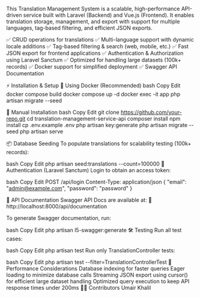 This Translation Management System is a scalable, high-performance API-driven service built with Laravel (Backend) and Vue.js (Frontend). It enables translation storage, management, and export with support for multiple languages, tag-based filtering, and efficient JSON exports.


✅ CRUD operations for translations
✅ Multi-language support with dynamic locale additions
✅ Tag-based filtering & search (web, mobile, etc.)
✅ Fast JSON export for frontend applications
✅ Authentication & Authorization using Laravel Sanctum
✅ Optimized for handling large datasets (100k+ records)
✅ Docker support for simplified deployment
✅ Swagger API Documentation

⚡ Installation & Setup
🔹 Using Docker (Recommended)
bash
Copy
Edit
docker compose build
docker compose up -d
docker exec -it app php artisan migrate --seed

🔹 Manual Installation
bash
Copy
Edit
git clone https://github.com/your-repo.git
cd translation-management-service-api
composer install
npm install
cp .env.example .env
php artisan key:generate
php artisan migrate --seed
php artisan serve


📦 Database Seeding
To populate translations for scalability testing (100k+ records):

bash
Copy
Edit
php artisan seed:translations --count=100000
🔑 Authentication (Laravel Sanctum)
Login to obtain an access token:

bash
Copy
Edit
POST /api/login
Content-Type: application/json
{
   "email": "admin@example.com",
   "password": "password"
}

📖 API Documentation
Swagger API Docs are available at:
🔗 http://localhost:8000/api/documentation

To generate Swagger documentation, run:

bash
Copy
Edit
php artisan l5-swagger:generate
🛠 Testing
Run all test cases:

bash
Copy
Edit
php artisan test
Run only TranslationController tests:

bash
Copy
Edit
php artisan test --filter=TranslationControllerTest
🚀 Performance Considerations
Database indexing for faster queries
Eager loading to minimize database calls
Streaming JSON export using cursor() for efficient large dataset handling
Optimized query execution to keep API response times under 200ms
👨‍💻 Contributors
Umair Khalil
